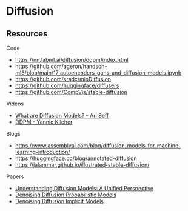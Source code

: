 # Diffusion

## Resources

Code

- https://nn.labml.ai/diffusion/ddpm/index.html
- https://github.com/ageron/handson-ml3/blob/main/17_autoencoders_gans_and_diffusion_models.ipynb
- https://github.com/sradc/minDiffusion
- https://github.com/huggingface/diffusers
- https://github.com/CompVis/stable-diffusion

Videos

- [What are Diffusion Models? - Ari Seff](https://www.youtube.com/watch?v=fbLgFrlTnGU)
- [DDPM -  Yannic Kilcher](https://www.youtube.com/watch?v=W-O7AZNzbzQ)

Blogs

- https://www.assemblyai.com/blog/diffusion-models-for-machine-learning-introduction/
- https://huggingface.co/blog/annotated-diffusion
- https://jalammar.github.io/illustrated-stable-diffusion/

Papers

- [Understanding Diffusion Models: A Unified Perspective](https://arxiv.org/abs/2208.11970)
- [Denoising Diffusion Probabilistic Models](https://arxiv.org/abs/2006.11239)
- [Denoising Diffusion Implicit Models](https://arxiv.org/abs/2010.02502)
